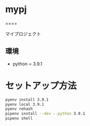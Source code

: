 # mypj

====

マイプロジェクト

## 環境
- python = 3.9.1

# セットアップ方法
```sh
pyenv install 3.9.1
pyenv local 3.9.1
pyenv rehash
pipenv install --dev --python 3.9.1
pipenv shell
```